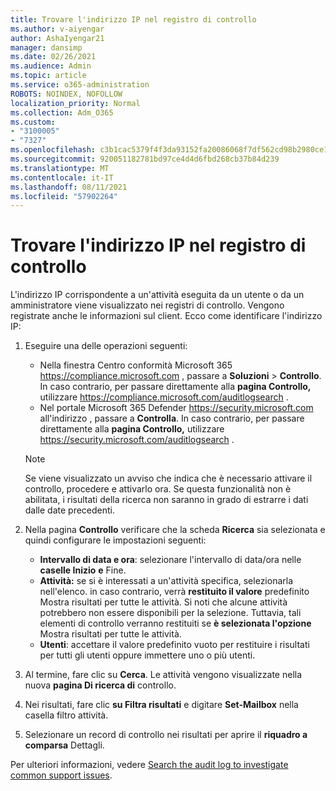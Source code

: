 ```yaml
---
title: Trovare l'indirizzo IP nel registro di controllo
ms.author: v-aiyengar
author: AshaIyengar21
manager: dansimp
ms.date: 02/26/2021
ms.audience: Admin
ms.topic: article
ms.service: o365-administration
ROBOTS: NOINDEX, NOFOLLOW
localization_priority: Normal
ms.collection: Adm_O365
ms.custom:
- "3100005"
- "7327"
ms.openlocfilehash: c3b1cac5379f4f3da93152fa20086068f7df562cd98b2980ce1b4280e0aa6d5f
ms.sourcegitcommit: 920051182781bd97ce4d4d6fbd268cb37b84d239
ms.translationtype: MT
ms.contentlocale: it-IT
ms.lasthandoff: 08/11/2021
ms.locfileid: "57902264"
---
```

# <a name="find-the-ip-address-in-audit-log"></a>Trovare l'indirizzo IP nel registro di controllo

L'indirizzo IP corrispondente a un'attività eseguita da un utente o da un amministratore viene visualizzato nei registri di controllo. Vengono registrate anche le informazioni sul client. Ecco come identificare l'indirizzo IP:

1. Eseguire una delle operazioni seguenti:
   - Nella finestra Centro conformità Microsoft 365 <https://compliance.microsoft.com> , passare a **Soluzioni** \> **Controllo**. In caso contrario, per passare direttamente alla **pagina Controllo,** utilizzare <https://compliance.microsoft.com/auditlogsearch> .
   - Nel portale Microsoft 365 Defender <https://security.microsoft.com> all'indirizzo , passare a **Controlla**. In caso contrario, per passare direttamente alla **pagina Controllo,** utilizzare <https://security.microsoft.com/auditlogsearch> .

    > [!NOTE]
    > Se viene visualizzato un avviso che indica che è necessario attivare il controllo, procedere e attivarlo ora. Se questa funzionalità non è abilitata, i risultati della ricerca non saranno in grado di estrarre i dati dalle date precedenti.

2. Nella pagina **Controllo** verificare che la scheda **Ricerca** sia selezionata e quindi configurare le impostazioni seguenti:
   - **Intervallo di data e ora**: selezionare l'intervallo di data/ora nelle **caselle Inizio** **e** Fine.
   - **Attività:** se si è interessati a un'attività specifica, selezionarla nell'elenco. in caso contrario, verrà **restituito il valore** predefinito Mostra risultati per tutte le attività. Si noti che alcune attività potrebbero non essere disponibili per la selezione. Tuttavia, tali elementi di controllo verranno restituiti se **è selezionata l'opzione** Mostra risultati per tutte le attività.
   - **Utenti**: accettare il valore predefinito vuoto per restituire i risultati per tutti gli utenti oppure immettere uno o più utenti.

3. Al termine, fare clic su **Cerca**. Le attività vengono visualizzate nella nuova **pagina Di ricerca di** controllo.

4. Nei risultati, fare clic **su Filtra risultati** e digitare **Set-Mailbox** nella casella filtro attività.

5. Selezionare un record di controllo nei risultati per aprire il **riquadro a comparsa** Dettagli.

Per ulteriori informazioni, vedere [Search the audit log to investigate common support issues](https://docs.microsoft.com/microsoft-365/compliance/auditing-troubleshooting-scenarios).

